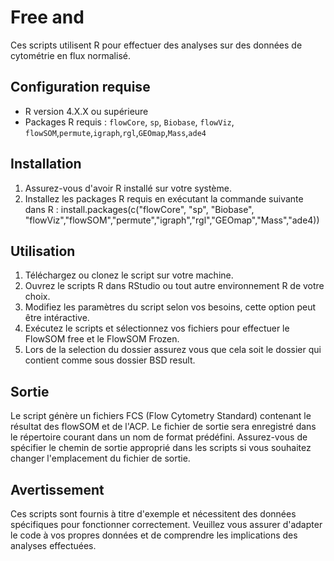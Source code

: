 # Free and 

Ces scripts utilisent R pour effectuer des analyses sur des données de cytométrie en flux normalisé.

## Configuration requise

- R version 4.X.X ou supérieure
- Packages R requis : `flowCore`, `sp`, `Biobase`, `flowViz`,` flowSOM`,`permute`,`igraph`,`rgl`,`GEOmap`,`Mass`,`ade4`

## Installation

1. Assurez-vous d'avoir R installé sur votre système.
2. Installez les packages R requis en exécutant la commande suivante dans R :
         install.packages(c("flowCore", "sp", "Biobase", "flowViz","flowSOM","permute","igraph","rgl","GEOmap","Mass","ade4))
         
## Utilisation

1. Téléchargez ou clonez le script sur votre machine.
2. Ouvrez le scripts R dans RStudio ou tout autre environnement R de votre choix.
3. Modifiez les paramètres du script selon vos besoins, cette option peut être intéractive.
4. Exécutez le scripts et sélectionnez vos fichiers pour effectuer le FlowSOM free et le FlowSOM Frozen.
5. Lors de la selection du dossier assurez vous que cela soit le dossier qui contient comme sous dossier BSD result.

## Sortie

Le script génère un fichiers FCS (Flow Cytometry Standard) contenant le résultat des flowSOM et de l'ACP. 
Le fichier de sortie sera enregistré dans le répertoire courant dans un nom de format prédéfini.
Assurez-vous de spécifier le chemin de sortie approprié dans les scripts si vous souhaitez changer l'emplacement du fichier de sortie.

## Avertissement

Ces scripts sont fournis à titre d'exemple et nécessitent des données spécifiques pour fonctionner correctement. 
Veuillez vous assurer d'adapter le code à vos propres données et de comprendre les implications des analyses effectuées.